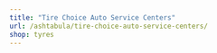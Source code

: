 ```yaml
---
title: "Tire Choice Auto Service Centers"
url: /ashtabula/tire-choice-auto-service-centers/
shop: tyres
---
```

